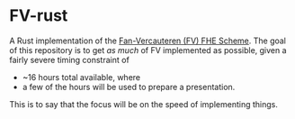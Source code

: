 # FV-rust
A Rust implementation of the [Fan-Vercauteren (FV) FHE Scheme](https://eprint.iacr.org/2012/144.pdf).
The goal of this repository is to get *as much* of FV implemented as possible,
given a fairly severe timing constraint of

* ~16 hours total available, where
* a few of the hours will be used to prepare a presentation.

This is to say that the focus will be on the speed of implementing things.
